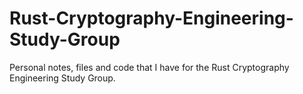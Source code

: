 # Rust-Cryptography-Engineering-Study-Group
Personal notes, files and code that I have for the Rust Cryptography Engineering Study Group. 
